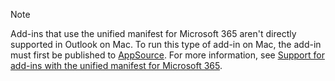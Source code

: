 > [!NOTE]
> Add-ins that use the unified manifest for Microsoft 365 aren't directly supported in Outlook on Mac. To run this type of add-in on Mac, the add-in must first be published to [AppSource](https://appsource.microsoft.com/). For more information, see [Support for add-ins with the unified manifest for Microsoft 365](../outlook/compare-outlook-add-in-support-in-outlook-for-mac.md#support-for-add-ins-with-the-unified-manifest-for-microsoft-365).
